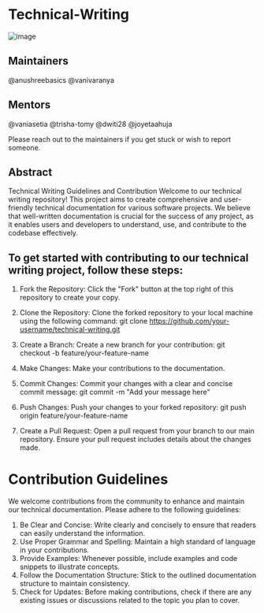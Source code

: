 # Technical-Writing
![image](https://github.com/SnowScriptWinterOfCode/Technical_Writing/assets/97171261/ccfc3002-55b5-4109-970b-9d675b4a6043)

## Maintainers
@anushreebasics @vanivaranya

## Mentors
@vaniasetia @trisha-tomy @dwiti28 @joyetaahuja

Please reach out to the maintainers if you get stuck or wish to report someone.

## Abstract
Technical Writing Guidelines and Contribution
Welcome to our technical writing repository! This project aims to create comprehensive and user-friendly technical documentation for various software projects. We believe that well-written documentation is crucial for the success of any project, as it enables users and developers to understand, use, and contribute to the codebase effectively.

## To get started with contributing to our technical writing project, follow these steps:

1. Fork the Repository: Click the "Fork" button at the top right of this repository to create your copy.

2. Clone the Repository: Clone the forked repository to your local machine using the following command:
           git clone https://github.com/your-username/technical-writing.git

3. Create a Branch: Create a new branch for your contribution:
            git checkout -b feature/your-feature-name

4. Make Changes: Make your contributions to the documentation.
5. Commit Changes: Commit your changes with a clear and concise commit message:
            git commit -m "Add your message here"

6. Push Changes: Push your changes to your forked repository:
           git push origin feature/your-feature-name

7. Create a Pull Request: Open a pull request from your branch to our main repository. Ensure your pull request includes details about the changes made.

# Contribution Guidelines

We welcome contributions from the community to enhance and maintain our technical documentation. Please adhere to the following guidelines:

1. Be Clear and Concise: Write clearly and concisely to ensure that readers can easily understand the information.
2. Use Proper Grammar and Spelling: Maintain a high standard of language in your contributions.
3. Provide Examples: Whenever possible, include examples and code snippets to illustrate concepts.
4. Follow the Documentation Structure: Stick to the outlined documentation structure to maintain consistency.
5. Check for Updates: Before making contributions, check if there are any existing issues or discussions related to the topic you plan to cover.
